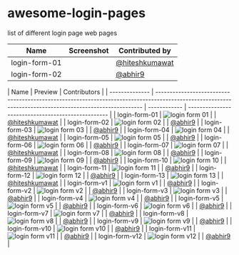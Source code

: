 # awesome-login-pages

list of different login page web pages

| Name          | Screenshot | Contributed by                              |
| ------------- | ---------- | ------------------------------------------- |
| login-form-01 |            | [@hiteshkumawat](https://github.com/abhir9) |
| login-form-02 |            | [@abhir9](https://github.com/abhir9)        |

| Name           | Preview                                                                                                                                                 | Contributors |
| -------------- | ------------------------------------------------------------------------------------------------------------------------------------------------------- | ------------ | -------------------------------------------------- |
| login-form-01  | ![login form 01](https://raw.githubusercontent.com/LoginRadius/awesome-login-pages/main/login-form-01/login-form-01/screenshot.png "login form 01")     |              | [@hiteshkumawat](https://github.com/hiteshkumawat) |
| login-form-02  | ![login form 02](https://raw.githubusercontent.com/LoginRadius/awesome-login-pages/main/login-form-02/login-form-02/screenshot.png "login form 02")     |              | [@abhir9](https://github.com/abhir9)               |
| login-form-03  | ![login form 03](https://raw.githubusercontent.com/LoginRadius/awesome-login-pages/main/login-form-03/login-form-03/screenshot.png "login form 03")     |              | [@abhir9](https://github.com/abhir9)               |
| login-form-04  | ![login form 04](https://raw.githubusercontent.com/LoginRadius/awesome-login-pages/main/login-form-04/login-form-04/screenshot.png "login form 04")     |              | [@hiteshkumawat](https://github.com/hiteshkumawat) |
| login-form-05  | ![login form 05](https://raw.githubusercontent.com/LoginRadius/awesome-login-pages/main/login-form-05/login-form-05/screenshot.png "login form 05")     |              | [@abhir9](https://github.com/abhir9)               |
| login-form-06  | ![login form 06](https://raw.githubusercontent.com/LoginRadius/awesome-login-pages/main/login-form-06/login-form-06/screenshot.png "login form 06")     |              | [@abhir9](https://github.com/abhir9)               |
| login-form-07  | ![login form 07](https://raw.githubusercontent.com/LoginRadius/awesome-login-pages/main/login-form-07/login-form-07/screenshot.png "login form 07")     |              | [@hiteshkumawat](https://github.com/hiteshkumawat) |
| login-form-08  | ![login form 08](https://raw.githubusercontent.com/LoginRadius/awesome-login-pages/main/login-form-08/login-form-08/screenshot.png "login form 08")     |              | [@abhir9](https://github.com/abhir9)               |
| login-form-09  | ![login form 09](https://raw.githubusercontent.com/LoginRadius/awesome-login-pages/main/login-form-09/login-form-09/screenshot.png "login form 09")     |              | [@abhir9](https://github.com/abhir9)               |
| login-form-10  | ![login form 10](https://raw.githubusercontent.com/LoginRadius/awesome-login-pages/main/login-form-10/login-form-10/screenshot.png "login form 10")     |              | [@hiteshkumawat](https://github.com/hiteshkumawat) |
| login-form-11  | ![login form 11](https://raw.githubusercontent.com/LoginRadius/awesome-login-pages/main/login-form-11/login-form-11/screenshot.png "login form 11")     |              | [@abhir9](https://github.com/abhir9)               |
| login-form-12  | ![login form 12](https://raw.githubusercontent.com/LoginRadius/awesome-login-pages/main/login-form-12/login-form-12/screenshot.png "login form 12")     |              | [@abhir9](https://github.com/abhir9)               |
| login-form-13  | ![login form 13](https://raw.githubusercontent.com/LoginRadius/awesome-login-pages/main/login-form-13/login-form-13/screenshot.png "login form 13")     |              | [@hiteshkumawat](https://github.com/hiteshkumawat) |
| login-form-v1  | ![login form v1](https://raw.githubusercontent.com/LoginRadius/awesome-login-pages/main/login-form-v1/login-form-v1/screenshot.png "login form v1")     |              | [@abhir9](https://github.com/abhir9)               |
| login-form-v2  | ![login form v2](https://raw.githubusercontent.com/LoginRadius/awesome-login-pages/main/login-form-v2/login-form-v2/screenshot.png "login form v2")     |              | [@abhir9](https://github.com/abhir9)               |
| login-form-v3  | ![login form v3](https://raw.githubusercontent.com/LoginRadius/awesome-login-pages/main/login-form-v3/login-form-v3/screenshot.png "login form v3")     |              | [@abhir9](https://github.com/abhir9)               |
| login-form-v4  | ![login form v4](https://raw.githubusercontent.com/LoginRadius/awesome-login-pages/main/login-form-v4/login-form-v4/screenshot.png "login form v4")     |              | [@abhir9](https://github.com/abhir9)               |
| login-form-v5  | ![login form v5](https://raw.githubusercontent.com/LoginRadius/awesome-login-pages/main/login-form-v5/login-form-v5/screenshot.png "login form v5")     |              | [@abhir9](https://github.com/abhir9)               |
| login-form-v6  | ![login form v6](https://raw.githubusercontent.com/LoginRadius/awesome-login-pages/main/login-form-v6/login-form-v6/screenshot.png "login form v6")     |              | [@abhir9](https://github.com/abhir9)               |
| login-form-v7  | ![login form v7](https://raw.githubusercontent.com/LoginRadius/awesome-login-pages/main/login-form-v7/login-form-v7/screenshot.png "login form v7")     |              | [@abhir9](https://github.com/abhir9)               |
| login-form-v8  | ![login form v8](https://raw.githubusercontent.com/LoginRadius/awesome-login-pages/main/login-form-v8/login-form-v8/screenshot.png "login form v8")     |              | [@abhir9](https://github.com/abhir9)               |
| login-form-v9  | ![login form v9](https://raw.githubusercontent.com/LoginRadius/awesome-login-pages/main/login-form-v9/login-form-v9/screenshot.png "login form v9")     |              | [@abhir9](https://github.com/abhir9)               |
| login-form-v10 | ![login form v10](https://raw.githubusercontent.com/LoginRadius/awesome-login-pages/main/login-form-v10/login-form-v10/screenshot.png "login form v10") |              | [@abhir9](https://github.com/abhir9)               |
| login-form-v11 | ![login form v11](https://raw.githubusercontent.com/LoginRadius/awesome-login-pages/main/login-form-v11/login-form-v11/screenshot.png "login form v11") |              | [@abhir9](https://github.com/abhir9)               |
| login-form-v12 | ![login form v12](https://raw.githubusercontent.com/LoginRadius/awesome-login-pages/main/login-form-v12/login-form-v12/screenshot.png "login form v12") |              | [@abhir9](https://github.com/abhir9)               |
